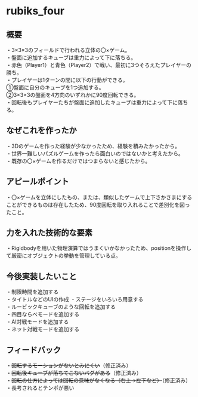 # rubiks_four
## 概要
・3×3×3のフィールドで行われる立体の〇×ゲーム。  
・盤面に追加するキューブは重力によって下に落ちる。  
・赤色（Player1）と青色（Player2）で戦い、最初に3つそろえたプレイヤーの勝ち。  
・プレイヤーは1ターンの間に以下の行動ができる。  
①盤面に自分のキューブを1つ追加する。  
②3×3×3の盤面を4方向のいずれかに90度回転できる。  
・回転後もプレイヤーたちが盤面に追加したキューブは重力によって下に落ちる。

## なぜこれを作ったか
・3Dのゲームを作った経験が少なかったため、経験を積みたかったから。  
・世界一難しいパズルゲームを作ったら面白いのではないかと考えたから。  
・既存の〇×ゲームを作るだけではつまらないと感じたから。

## アピールポイント
・〇×ゲームを立体にしたもの、または、類似したゲームで上下さかさまにすることができるものは存在したため、90度回転を取り入れることで差別化を図ったこと。

## 力を入れた技術的な要素
・Rigidbodyを用いた物理演算ではうまくいかなかったため、positionを操作して厳密にオブジェクトの挙動を管理している点。

## 今後実装したいこと
・制限時間を追加する  
・タイトルなどのUIの作成
・ステージをいろいろ用意する  
・ルービックキューブのような回転を追加する  
・四目ならべモードを追加する  
・AI対戦モードを追加する  
・ネット対戦モードを追加する  

## フィードバック 
・~~回転するモーションがないとみにくい~~（修正済み）  
・~~回転後キューブが落ちてこないバグがある~~（修正済み）  
・~~回転の仕方によっては回転の意味がなくなる（右上→左下など）~~（修正済み）  
・長考されるとテンポが悪い  
